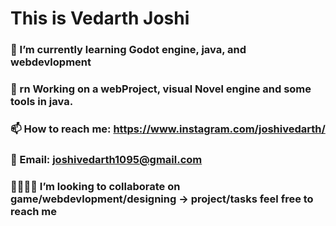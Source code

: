 # This is Vedarth Joshi
### 🔭 I’m currently learning Godot engine, java, and webdevlopment
### 🌱 rn Working on a webProject, visual Novel engine and some tools in java.
### 📫 How to reach me: https://www.instagram.com/joshivedarth/
### 💬 Email: joshivedarth1095@gmail.com 
### 🫱🏻‍🫲🏻 I’m looking to collaborate on game/webdevlopment/designing -> project/tasks feel free to reach me

<!--
**vedarthjoshi/vedarthjoshi** is a ✨ _special_ ✨ repository because its `README.md` (this file) appears on your GitHub profile.

Here are some ideas to get you started:

- 🔭 I’m currently working on ...
- 🌱 I’m currently learning ...
- 👯 I’m looking to collaborate on ...
- 🤔 I’m looking for help with ...
- 💬 Ask me about ...
- 📫 How to reach me: ...
- 😄 Pronouns: ...
- ⚡ Fun fact: ...
-->
